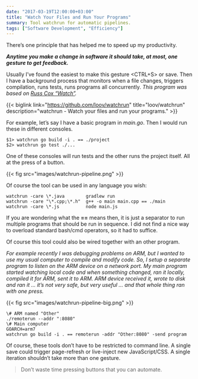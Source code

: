 ```yaml
---
date: "2017-03-19T12:00:00+03:00"
title: "Watch Your Files and Run Your Programs"
summary: Tool watchrun for automatic pipelines.
tags: ["Software Development", "Efficiency"]
---
```


There’s one principle that has helped me to speed up my productivity.

**_Anytime you make a change in software it should take, at most, one gesture to get feedback._**

Usually I’ve found the easiest to make this gesture <CTRL+S> or save. Then I have a background process that monitors when a file changes, triggers compilation, runs tests, runs programs all concurrently. _This program was based on_ [_Russ Cox “Watch”_](https://www.youtube.com/watch?v=dP1xVpMPn8M)_._

{{< biglink link="https://github.com/loov/watchrun" title="loov/watchrun" description="watchrun - Watch your files and run your programs." >}}

For example, let’s say I have a basic program in _main.go_. Then I would run these in different consoles.

```
$1> watchrun go build -i . == ./project  
$2> watchrun go test ./...
```

One of these consoles will run tests and the other runs the project itself. All at the press of a button.

{{< fig src="images/watchrun-pipeline.png" >}}

Of course the tool can be used in any language you wish:

```
watchrun -care \*.java        gradlew run  
watchrun -care "\*.cpp;\*.h"  g++ -o main main.cpp == ./main  
watchrun -care \*.js          node main.js
```

If you are wondering what the **\==** means then, it is just a separator to run multiple programs that should be run in sequence. I did not find a nice way to overload standard bash/cmd operators, so it had to suffice.

Of course this tool could also be wired together with an other program.

_For example recently I was debugging problems on ARM, but I wanted to use my usual computer to compile and modify code. So, I setup a separate program to listen on the ARM device on a network port. My main program started watching local code and when something changed, ran it locally, compiled it for ARM, sent it to ARM. ARM device received it, wrote to disk and ran it ... it’s not very safe, but very useful ... and that whole thing ran with one press._

{{< fig src="images/watchrun-pipeline-big.png" >}}

```
\# ARM named "Other"  
./remoterun --addr ":8080"  
\# Main computer  
GOARCH=arm7  
watchrun go build -i . == remoterun -addr "Other:8080" -send program
```

Of course, these tools don’t have to be restricted to command line. A single save could trigger page-refresh or live-inject new JavaScript/CSS. A single iteration shouldn’t take more than one gesture.

> Don’t waste time pressing buttons that you can automate.